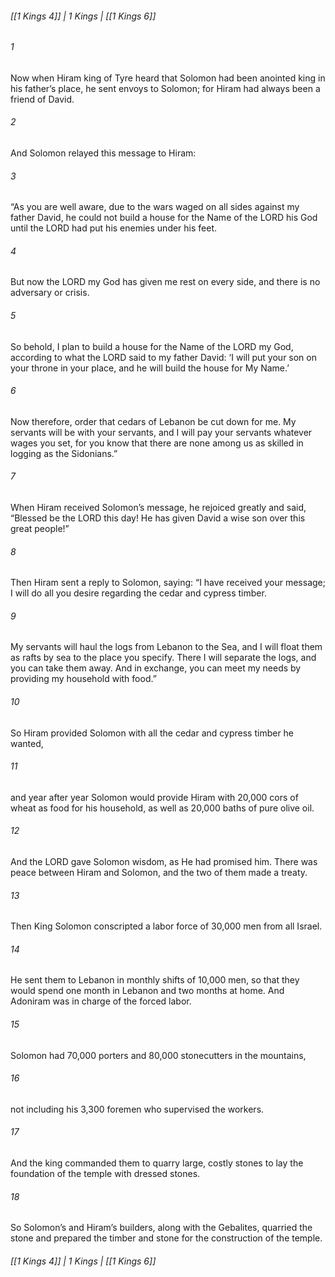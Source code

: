 ###### [[1 Kings 4]] | 1 Kings | [[1 Kings 6]]

###### 1
Now when Hiram king of Tyre heard that Solomon had been anointed king in his father’s place, he sent envoys to Solomon; for Hiram had always been a friend of David.
###### 2
And Solomon relayed this message to Hiram:
###### 3
“As you are well aware, due to the wars waged on all sides against my father David, he could not build a house for the Name of the LORD his God until the LORD had put his enemies under his feet.
###### 4
But now the LORD my God has given me rest on every side, and there is no adversary or crisis.
###### 5
So behold, I plan to build a house for the Name of the LORD my God, according to what the LORD said to my father David: ‘I will put your son on your throne in your place, and he will build the house for My Name.’
###### 6
Now therefore, order that cedars of Lebanon be cut down for me. My servants will be with your servants, and I will pay your servants whatever wages you set, for you know that there are none among us as skilled in logging as the Sidonians.”
###### 7
When Hiram received Solomon’s message, he rejoiced greatly and said, “Blessed be the LORD this day! He has given David a wise son over this great people!”
###### 8
Then Hiram sent a reply to Solomon, saying: “I have received your message; I will do all you desire regarding the cedar and cypress timber.
###### 9
My servants will haul the logs from Lebanon to the Sea, and I will float them as rafts by sea to the place you specify. There I will separate the logs, and you can take them away. And in exchange, you can meet my needs by providing my household with food.”
###### 10
So Hiram provided Solomon with all the cedar and cypress timber he wanted,
###### 11
and year after year Solomon would provide Hiram with 20,000 cors of wheat as food for his household, as well as 20,000 baths of pure olive oil.
###### 12
And the LORD gave Solomon wisdom, as He had promised him. There was peace between Hiram and Solomon, and the two of them made a treaty.
###### 13
Then King Solomon conscripted a labor force of 30,000 men from all Israel.
###### 14
He sent them to Lebanon in monthly shifts of 10,000 men, so that they would spend one month in Lebanon and two months at home. And Adoniram was in charge of the forced labor.
###### 15
Solomon had 70,000 porters and 80,000 stonecutters in the mountains,
###### 16
not including his 3,300 foremen who supervised the workers.
###### 17
And the king commanded them to quarry large, costly stones to lay the foundation of the temple with dressed stones.
###### 18
So Solomon’s and Hiram’s builders, along with the Gebalites, quarried the stone and prepared the timber and stone for the construction of the temple.

###### [[1 Kings 4]] | 1 Kings | [[1 Kings 6]]
